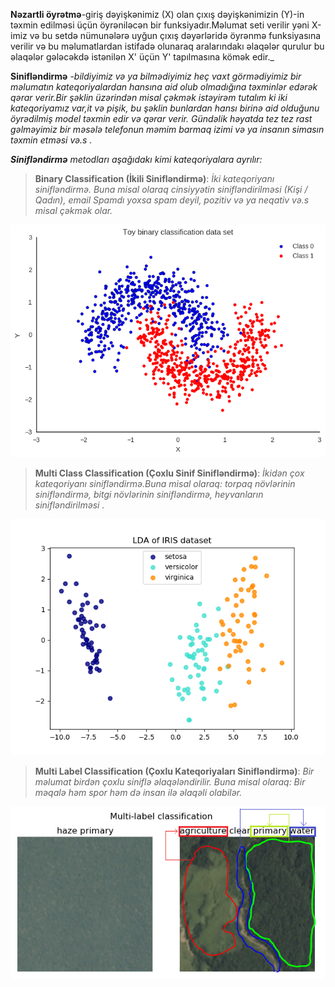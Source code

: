 **Nəzartli öyrətmə**-giriş dəyişkənimiz (X) olan çıxış dəyişkənimizin (Y)-in təxmin edilməsi üçün öyrəniləcən bir funksiyadır.Məlumat seti verilir yəni X-imiz və bu setdə nümunələrə uyğun çıxış dəyərləridə öyrənmə funksiyasına verilir  və bu məlumatlardan istifadə olunaraq aralarındakı əlaqələr qurulur bu əlaqələr gələcəkdə istənilən X' üçün Y' tapılmasına kömək edir._

**Sinifləndirmə** -_bildiyimiz və ya bilmədiyimiz heç vaxt görmədiyimiz bir məlumatın kateqoriyalardan hansına aid olub olmadığına təxminlər edərək qərar verir.Bir şəklin üzərindən misal çəkmək istəyirəm tutalım ki iki kateqoriyamız var,it və pişik, bu şəklin bunlardan hansı birinə aid olduğunu öyrədilmiş model təxmin edir və qərar verir. Gündəlik həyatda tez tez rast gəlməyimiz bir məsələ telefonun məmim barmaq izimi və ya insanın simasın təxmin etməsi və.s ._


_**Sinifləndirmə** metodları aşağıdakı kimi kateqoriyalara ayrılır:_

> **Binary Classification (İkili Sinifləndirmə)**: _İki kateqoriyanı sinifləndirmə. Buna misal olaraq cinsiyyətin  sinifləndirilməsi (Kişi / Qadın), email Spamdı yoxsa spam deyil, pozitiv və ya neqativ və.s misal çəkmək olar._

![](https://github.com/muradaliyev88/Machine-learning/blob/master/images/toy-binary-dataset.png)


> **Multi Class Classification (Çoxlu Sinif Sinifləndirmə)**: _İkidən çox kateqoriyanı sinifləndirmə.Buna misal olaraq: torpaq növlərinin sinifləndirmə, bitgi növlərinin sinifləndirmə, heyvanların sinifləndirilməsi ._

![](https://github.com/muradaliyev88/Machine-learning/blob/master/images/sphx_glr_plot_pca_vs_lda_002.png)

> **Multi Label Classification (Çoxlu Kateqoriyaları Sinifləndirmə)**: _Bir məlumat birdən çoxlu siniflə əlaqələndirilir. Buna misal olaraq: Bir məqalə həm spor həm də insan ilə əlaqəli olabilər._

![](https://github.com/muradaliyev88/Machine-learning/blob/master/images/1_of9-yDLgaUq206_sOdn1dA.png)
